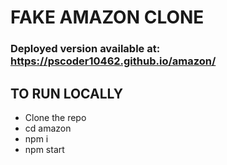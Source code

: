 # FAKE AMAZON CLONE
### Deployed version available at: https://pscoder10462.github.io/amazon/

## TO RUN LOCALLY
- Clone the repo
- cd amazon
- npm i
- npm start
